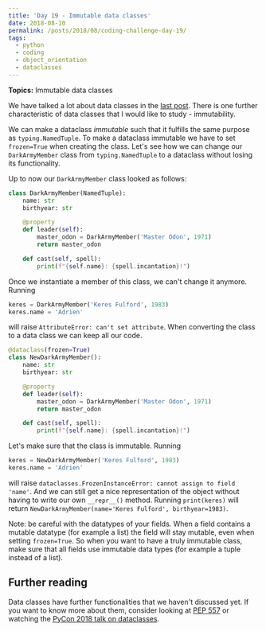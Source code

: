 ```yaml
---
title: 'Day 19 - Immutable data classes'
date: 2018-08-10
permalink: /posts/2018/08/coding-challenge-day-19/
tags:
  - python
  - coding
  - object_orientation
  - dataclasses
---
```


**Topics:** Immutable data classes

We have talked a lot about data classes in the [last post](http://alpopkes.com/posts/2018/08/coding-challenge-day-16-to-18/). There is one further characteristic of data classes that I would like to study - immutability.   
    
We can make a dataclass *immutable* such that it fulfills the same purpose as ```typing.NamedTuple```. To make a dataclass immutable we have to set ```frozen=True``` when creating the class. Let's see how we can change our ```DarkArmyMember``` class from ```typing.NamedTuple``` to a dataclass without losing its functionality.   
   
Up to now our ```DarkArmyMember``` class looked as follows:

```python
class DarkArmyMember(NamedTuple):
    name: str
    birthyear: str

    @property
    def leader(self):
        master_odon = DarkArmyMember('Master Odon', 1971)
        return master_odon

    def cast(self, spell):
        print(f"{self.name}: {spell.incantation}!")
```

Once we instantiate a member of this class, we can't change it anymore. Running

```python
keres = DarkArmyMember('Keres Fulford', 1983)
keres.name = 'Adrien'
```

will raise ```AttributeError: can't set attribute```. When converting the class to a data class we can keep all our code.

```python
@dataclass(frozen=True)
class NewDarkArmyMember():
    name: str
    birthyear: str

    @property
    def leader(self):
        master_odon = DarkArmyMember('Master Odon', 1971)
        return master_odon

    def cast(self, spell):
        print(f"{self.name}: {spell.incantation}!")
```

Let's make sure that the class is immutable. Running 

```python
keres = NewDarkArmyMember('Keres Fulford', 1983)
keres.name = 'Adrien'
```

will raise ```dataclasses.FrozenInstanceError: cannot assign to field 'name'```. And we can still get a nice representation of the object without having to write our own ```__repr__()``` method. Running ```print(keres)``` will return ```NewDarkArmyMember(name='Keres Fulford', birthyear=1983)```.  
   
Note: be careful with the datatypes of your fields. When a field contains a mutable datatype (for example a list) the field will stay mutable, even when setting ```frozen=True```. So when you want to have a truly immutable class, make sure that all fields use immutable data types (for example a tuple instead of a list). 


## Further reading

Data classes have further functionalities that we haven't discussed yet. If you want to know more about them, consider looking at [PEP 557](https://www.python.org/dev/peps/pep-0557/) or watching the [PyCon 2018 talk on dataclasses](https://www.youtube.com/watch?v=T-TwcmT6Rcw).

